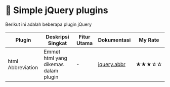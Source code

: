 # 📑 Simple jQuery plugins
Berikut ini adalah beberapa plugin jQuery

| Plugin              | Deskripsi Singkat                | Fitur Utama                         | Dokumentasi                                | My Rate   |
|---------------------|----------------------------------|-------------------------------------|--------------------------------------------|-----------|
| html Abbreviation   | Emmet html yang dikemas dalam plugin   | -                             | [jquery.abbr]()                            | ★★★☆☆   |

